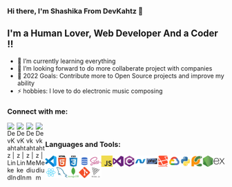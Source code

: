 ### Hi there, I'm Shashika From DevKahtz 👋 



## I'm a Human Lover, Web Developer And a Coder !!


- 🌱 I’m currently learning everything 
- 👯 I’m looking forward to do more collaberate project with companies
- 🥅 2022 Goals: Contribute more to Open Source projects and improve my ability
- ⚡ hobbies: I love to do electronic music composing 

### Connect with me:

[<img align="left" alt="DevKahtz | LinkedIn" width="22px" src="https://cdn.jsdelivr.net/npm/simple-icons@3.13.0/icons/gmail.svg" />][gmail]
[<img align="left" alt="DevKahtz | LinkedIn" width="22px" src="https://cdn.jsdelivr.net/npm/simple-icons@v3/icons/linkedin.svg" />][linkedin]
[<img align="left" alt="Devkahtz | Medium" width="22px" src="https://cdn.jsdelivr.net/npm/simple-icons@3.13.0/icons/medium.svg" />][Medium]
[<img align="left" alt="Devkahtz | Medium" width="22px" src="https://cdn.jsdelivr.net/npm/simple-icons@3.13.0/icons/twitter.svg" />][Twitter]

<br />

### Languages and Tools:

<img align="left" alt="Visual Studio Code" width="26px" src="https://raw.githubusercontent.com/github/explore/80688e429a7d4ef2fca1e82350fe8e3517d3494d/topics/visual-studio-code/visual-studio-code.png" />
<img align="left" alt="HTML5" width="26px" src="https://raw.githubusercontent.com/github/explore/80688e429a7d4ef2fca1e82350fe8e3517d3494d/topics/html/html.png" />
<img align="left" alt="CSS3" width="26px" src="https://raw.githubusercontent.com/github/explore/80688e429a7d4ef2fca1e82350fe8e3517d3494d/topics/css/css.png" />
<img align="left" alt="SQL" width="26px" src="https://raw.githubusercontent.com/github/explore/80688e429a7d4ef2fca1e82350fe8e3517d3494d/topics/sql/sql.png" />
<img align="left" alt="Sass" width="26px" src="https://raw.githubusercontent.com/github/explore/80688e429a7d4ef2fca1e82350fe8e3517d3494d/topics/sass/sass.png" />
<img align="left" alt="JavaScript" width="26px" src="https://raw.githubusercontent.com/github/explore/80688e429a7d4ef2fca1e82350fe8e3517d3494d/topics/javascript/javascript.png" />
<img align="left" alt="visualstudio" width="26px" src="https://github.com/devicons/devicon/blob/master/icons/visualstudio/visualstudio-plain.svg" />
<img align="left" alt="Csharp" width="26px" src="https://github.com/devicons/devicon/blob/master/icons/csharp/csharp-original.svg" />
<img align="left" alt="dotnet" width="26px" src="https://github.com/devicons/devicon/blob/master/icons/dot-net/dot-net-original.svg" />
<img align="left" alt="Php" width="26px" src="https://github.com/devicons/devicon/blob/master/icons/php/php-original.svg" />
<img align="left" alt="Php" width="26px" src="https://github.com/devicons/devicon/blob/master/icons/laravel/laravel-plain-wordmark.svg" />
<img align="left" alt="GoogleCloud" width="26px" src="https://github.com/devicons/devicon/blob/master/icons/googlecloud/googlecloud-original.svg" />
<img align="left" alt="python" width="26px" src="https://github.com/devicons/devicon/blob/master/icons/python/python-original.svg" />
<img align="left" alt="pycharm" width="26px" src="https://github.com/devicons/devicon/blob/master/icons/pycharm/pycharm-original.svg" />
<img align="left" alt="Node.js" width="26px" src="https://raw.githubusercontent.com/github/explore/80688e429a7d4ef2fca1e82350fe8e3517d3494d/topics/nodejs/nodejs.png" />
<img align="left" alt="Express.js" width="26px" src="https://github.com/devicons/devicon/blob/master/icons/express/express-original.svg" />
<img align="left" alt="React" width="26px" src="https://raw.githubusercontent.com/github/explore/80688e429a7d4ef2fca1e82350fe8e3517d3494d/topics/react/react.png" />
<img align="left" alt="MySQL" width="26px" src="https://github.com/devicons/devicon/blob/master/icons/mysql/mysql-original.svg" />
<img align="left" alt="MongoDB" width="26px" src="https://github.com/devicons/devicon/blob/master/icons/mongodb/mongodb-plain-wordmark.svg" />
<img align="left" alt="Git" width="26px" src="https://github.com/devicons/devicon/blob/master/icons/git/git-original.svg" />
<img align="left" alt="threejs" width="26px" src="https://github.com/devicons/devicon/blob/master/icons/threejs/threejs-original-wordmark.svg" />


[gmail]:https://www.kahatapitiyagsj@gmail.com
[linkedin]: https://www.linkedin.com/in/shashika-kahatapitiya-17a590209/
[Medium]: https://medium.com/@TechieKahtz
[Twitter]:https://twitter.com/kahatapitiya45

